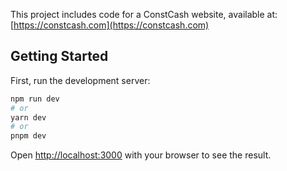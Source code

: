 This project includes code for a ConstCash website, available at: [https://constcash.com](https://constcash.com)

## Getting Started

First, run the development server:

```bash
npm run dev
# or
yarn dev
# or
pnpm dev
```

Open [http://localhost:3000](http://localhost:3000) with your browser to see the result.
